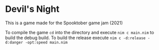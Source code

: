# Devil's Night

This is a game made for the Spooktober game jam (2021)

To compile the game `cd` into the directory and execute `nim c main.nim` to build the debug build.  To build the release execute `nim c -d:release -d:danger -opt:speed main.nim`
